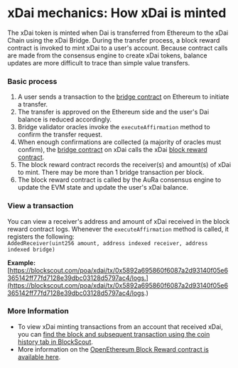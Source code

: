 # xDai mechanics: How xDai is minted

The xDai token is minted when Dai is transferred from Ethereum to the xDai Chain using the xDai Bridge. During the transfer process, a block reward contract is invoked to mint xDai to a user's account. Because contract calls are made from the consensus engine to create xDai tokens, balance updates are more difficult to trace than simple value transfers. 

### **Basic process**

1. A user sends a transaction to the [bridge contract](https://etherscan.io/address/0x4aa42145Aa6Ebf72e164C9bBC74fbD3788045016#code) on Ethereum to initiate a transfer.
2. The transfer is approved on the Ethereum side and the user's Dai balance is reduced accordingly.
3. Bridge validator oracles invoke the `executeAffirmation` method to confirm the transfer request.
4. When enough confirmations are collected \(a majority of oracles must confirm\), the [bridge contract](https://blockscout.com/poa/xdai/address/0x7301CFA0e1756B71869E93d4e4Dca5c7d0eb0AA6/transactions) on xDai calls the xDai [block reward contract](https://blockscout.com/poa/xdai/address/0x481c034c6d9441db23Ea48De68BCAe812C5d39bA).
5. The block reward contract records the receiver\(s\) and amount\(s\) of xDai to mint. There may be more than 1 bridge transaction per block.
6. The block reward contract is called by the AuRa consensus engine to update the EVM state and update the user's xDai balance.

### **View a transaction**

You can view a receiver's address and amount of xDai received in the block reward contract logs. Whenever the `executeAffirmation` method is called, it registers the following:  
 `AddedReceiver(uint256 amount, address indexed receiver, address indexed bridge)`

**Example:**   
[https://blockscout.com/poa/xdai/tx/0x5892a695860f6087a2d93140f05e6365142ff77fd7128e39dbc03128d5797ac4/logs.](https://blockscout.com/poa/xdai/tx/0x5892a695860f6087a2d93140f05e6365142ff77fd7128e39dbc03128d5797ac4/logs.)

### More Information

* To view xDai minting transactions from an account that received xDai, you can [find the block and subsequent transaction using the coin history tab in BlockScout](viewing-inbound-transactions.md). 
* More information on the [OpenEthereum Block Reward contract is available here](https://openethereum.wiki/Block-Reward-Contract).







